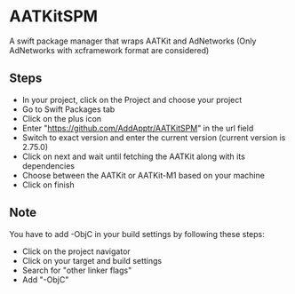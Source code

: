 # AATKitSPM

A swift package manager that wraps AATKit and AdNetworks (Only AdNetworks with xcframework format are considered)

## Steps

* In your project, click on the Project and choose your project
* Go to Swift Packages tab
* Click on the plus icon
* Enter "https://github.com/AddApptr/AATKitSPM" in the url field
* Switch to exact version and enter the current version (current version is 2.75.0)
* Click on next and wait until fetching the AATKit along with its dependencies
* Choose between the AATKit or AATKit-M1 based on your machine
* Click on finish

## Note
You have to add -ObjC in your build settings by following these steps:

* Click on the project navigator
* Click on your target and build settings
* Search for "other linker flags"
* Add "-ObjC"
